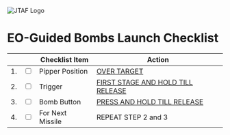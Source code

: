 ![JTAF Logo](../../../JTAF/img/Logo.png)

# **EO-Guided Bombs Launch Checklist**

| | | Checklist Item | Action |
|-|-| ---------------| -------|
|1.|  <input type="checkbox">  | Pipper Position | [OVER TARGET](../../systems/weapon_systems/lcoss.md#reticle-image) |
|2.|  <input type="checkbox">  | Trigger | [FIRST STAGE AND HOLD TILL RELEASE](../../cockpit/pilot/stick_seat.md#trigger-and-bomb-button) |
|3.|  <input type="checkbox">  | Bomb Button | [PRESS AND HOLD TILL RELEASE](../../cockpit/pilot/stick_seat.md#trigger-and-bomb-button) |
|4.|  <input type="checkbox">  | For Next Missile | REPEAT STEP 2 and 3 |